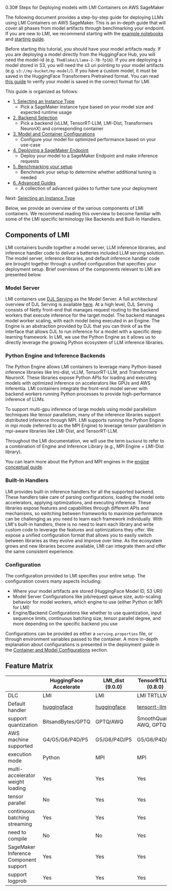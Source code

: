 0.30# Steps for Deploying models with LMI Containers on AWS SageMaker

The following document provides a step-by-step guide for deploying LLMs using LMI Containers on AWS SageMaker.
This is an in-depth guide that will cover all phases from model artifacts through benchmarking your endpoint.
If you are new to LMI, we recommend starting with the [example notebooks](../README.md#sample-notebooks) and [starting guide](../user_guides/starting-guide.md).

Before starting this tutorial, you should have your model artifacts ready.
If you are deploying a model directly from the HuggingFace Hub, you will need the model-id (e.g. `TheBloke/Llama-2-7B-fp16`).
If you are deploying a model stored in S3, you will need the s3 uri pointing to your model artifacts (e.g. `s3://my-bucket/my-model/`).
If you have a custom model, it must be saved in the HuggingFace Transformers Pretrained format.
You can read [this guide](model-artifacts.md) to verify your model is saved in the correct format for LMI.

This guide is organized as follows:

- [1. Selecting an Instance Type](instance-type-selection.md)
  - Pick a SageMaker instance type based on your model size and expected runtime usage 
- [2. Backend Selection](backend-selection.md)
  - Pick a backend (vLLM, TensorRT-LLM, LMI-Dist, Transformers NeuronX) and corresponding container
- [3. Model and Container Configurations](configurations.md)
  - Configure your model for optimized performance based on your use-case 
- [4. Deploying a SageMaker Endpoint](deploying-your-endpoint.md)
  - Deploy your model to a SageMaker Endpoint and make inference requests
- [5. Benchmarking your setup](benchmarking-your-endpoint.md)
  - Benchmark your setup to determine whether additional tuning is needed
- [6. Advanced Guides]()
  - A collection of advanced guides to further tune your deployment

Next: [Selecting an Instance Type](instance-type-selection.md)

Below, we provide an overview of the various components of LMI containers.
We recommend reading this overview to become familiar with some of the LMI specific terminology like Backends and Built-In Handlers.

## Components of LMI

LMI containers bundle together a model server, LLM inference libraries, and inference handler code to deliver a batteries included LLM serving solution.
The model server, inference libraries, and default inference handler code are brought together through a unified configuration that specifies your deployment setup.
Brief overviews of the components relevant to LMI are presented below.

### Model Server
LMI containers use [DJL Serving](https://github.com/deepjavalibrary/djl-serving) as the Model Server.
A full architectural overview of DJL Serving is available [here](https://github.com/deepjavalibrary/djl-serving/blob/master/serving/docs/architecture.md).
At a high level, DJL Serving consists of Netty front-end that manages request routing to the backend workers that execute inference for the target model.
The backend manages model worker scaling, with each model being executed in an Engine.
The Engine is an abstraction provided by DJL that you can think of as the interface that allows DJL to run inference for a model with a specific deep learning framework.
In LMI, we use the Python Engine as it allows us to directly leverage the growing Python ecosystem of LLM inference libraries.

### Python Engine and Inference Backends
The Python Engine allows LMI containers to leverage many Python-based inference libraries like lmi-dist, vLLM, TensorRT-LLM, and Transformers NeuronX.
These libraries expose Python APIs for loading and executing models with optimized inference on accelerators like GPUs and AWS Inferentia.
LMI containers integrate the front-end model server with backend workers running Python processes to provide high-performance inference of LLMs.

To support multi-gpu inference of large models using model parallelism techniques like tensor parallelism, many of the inference libraries support distributed inference through MPI.
LMI supports running the Python Engine in mpi mode (referred to as the MPI Engine) to leverage tensor parallelism in mpi-aware libraries like LMI-Dist, and TensorRT-LLM.

Throughout the LMI documentation, we will use the term `backend` to refer to a combination of Engine and Inference Library (e.g., MPI Engine + LMI-Dist library).

You can learn more about the Python and MPI engines in the [engine conceptual guide](../conceptual_guide/lmi_engine.md).

### Built-In Handlers
LMI provides built-in inference handlers for all the supported backend.
These handlers take care of parsing configurations, loading the model onto accelerators, applying optimizations, and executing inference.
These libraries expose features and capabilities through different APIs and mechanisms, so switching between frameworks to maximize performance can be challenging as you need to learn each framework individually.
With LMI's built-in handlers, there is no need to learn each library and write custom code to leverage the features and optimizations they offer.
We expose a unified configuration format that allows you to easily switch between libraries as they evolve and improve over time.
As the ecosystem grows and new libraries become available, LMI can integrate them and offer the same consistent experience.

### Configuration

The configuration provided to LMI specifies your entire setup. The configuration covers many aspects including:

* Where your model artifacts are stored (HuggingFace Model ID, S3 URI)
* Model Server Configurations like job/request queue size, auto-scaling behavior for model workers, which engine to use (either Python or MPI for LMI)
* Engine/Backend Configurations like whether to use quantization, input sequence limits, continuous batching size, tensor parallel degree, and more depending on the specific backend you use

Configurations can be provided as either a `serving.properties` file, or through environment variables passed to the container.
A more in-depth explanation about configurations is presented in the deployment guide in the [Container and Model Configurations](configurations.md) section.

## Feature Matrix

|                                       | HuggingFace Accelerate                                                                                                       | LMI_dist (9.0.0)                                                                                                             | TensorRTLLM (0.8.0)                                                                                                            | TransformersNeuronX (2.18.0)                                                                                                                   | vLLM (0.3.3)                                                                                                                 |
|---------------------------------------|------------------------------------------------------------------------------------------------------------------------------|------------------------------------------------------------------------------------------------------------------------------|--------------------------------------------------------------------------------------------------------------------------------|------------------------------------------------------------------------------------------------------------------------------------------------|------------------------------------------------------------------------------------------------------------------------------|
| DLC                                   | LMI                                                                                                                          | LMI                                                                                                                          | LMI TRTLLM                                                                                                                     | LMI Neuron                                                                                                                                     | LMI                                                                                                                          |
| Default handler                       | [huggingface](https://github.com/deepjavalibrary/djl-serving/blob/0.30.0-dlc/engines/python/setup/djl_python/huggingface.py) | [huggingface](https://github.com/deepjavalibrary/djl-serving/blob/0.30.0-dlc/engines/python/setup/djl_python/huggingface.py) | [tensorrt-llm](https://github.com/deepjavalibrary/djl-serving/blob/0.30.0-dlc/engines/python/setup/djl_python/tensorrt_llm.py) | [transformers-neuronx](https://github.com/deepjavalibrary/djl-serving/blob/0.30.0-dlc/engines/python/setup/djl_python/transformers_neuronx.py) | [huggingface](https://github.com/deepjavalibrary/djl-serving/blob/0.30.0-dlc/engines/python/setup/djl_python/huggingface.py) |
| support quantization                  | BitsandBytes/GPTQ                                                                                                            | GPTQ/AWQ                                                                                                                     | SmoothQuant, AWQ, GPTQ                                                                                                         | INT8                                                                                                                                           | GPTQ/AWQ                                                                                                                     |
| AWS machine supported                 | G4/G5/G6/P4D/P5                                                                                                              | G5/G6/P4D/P5                                                                                                                 | G5/G6/P4D/P5                                                                                                                   | INF2/TRN1                                                                                                                                      | G4/G5/G6/P4D/P5                                                                                                              |
| execution mode                        | Python                                                                                                                       | MPI                                                                                                                          | MPI                                                                                                                            | Python                                                                                                                                         | Python                                                                                                                       |
| multi-accelerator weight loading      | Yes                                                                                                                          | Yes                                                                                                                          | Yes                                                                                                                            | Yes                                                                                                                                            | Yes                                                                                                                          |
| tensor parallel                       | No                                                                                                                           | Yes                                                                                                                          | Yes                                                                                                                            | Yes                                                                                                                                            | Yes                                                                                                                          |
| continuous batching streaming         | Yes                                                                                                                          | Yes                                                                                                                          | Yes                                                                                                                            | Yes                                                                                                                                            | Yes                                                                                                                          |
| need to compile                       | No                                                                                                                           | No                                                                                                                           | Yes                                                                                                                            | Yes                                                                                                                                            | No                                                                                                                           |
| SageMaker Inference Component support | Yes                                                                                                                          | Yes                                                                                                                          | Yes                                                                                                                            | Yes                                                                                                                                            | Yes                                                                                                                          |
| support logprob                       | Yes                                                                                                                          | Yes                                                                                                                          | Yes                                                                                                                            | No                                                                                                                                             | Yes                                                                                                                          |
